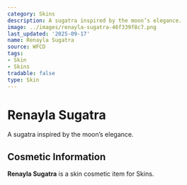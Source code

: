 ```yaml
---
category: Skins
description: A sugatra inspired by the moon’s elegance.
image: ../images/renayla-sugatra-46f339f8c7.png
last_updated: '2025-09-17'
name: Renayla Sugatra
source: WFCD
tags:
- Skin
- Skins
tradable: false
type: Skin
---
```


# Renayla Sugatra

A sugatra inspired by the moon’s elegance.

## Cosmetic Information

**Renayla Sugatra** is a skin cosmetic item for Skins.

